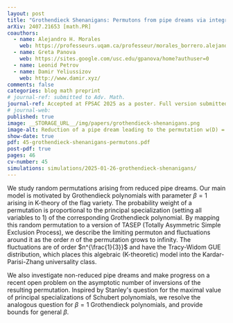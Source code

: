 ```yaml
---
layout: post
title: "Grothendieck Shenanigans: Permutons from pipe dreams via integrable probability"
arXiv: 2407.21653 [math.PR]
coauthors:
  - name: Alejandro H. Morales
    web: https://professeurs.uqam.ca/professeur/morales_borrero.alejandro/
  - name: Greta Panova
    web: https://sites.google.com/usc.edu/gpanova/home?authuser=0
  - name: Leonid Petrov
  - name: Damir Yeliussizov
    web: http://www.damir.xyz/
comments: false
categories: blog math preprint
# journal-ref: submitted to Adv. Math.
journal-ref: Accepted at FPSAC 2025 as a poster. Full version submitted to a journal
# journal-web:
published: true
image: __STORAGE_URL__/img/papers/grothendieck-shenanigans.png
image-alt: Reduction of a pipe dream leading to the permutation w(D) = 241653.
show-date: true
pdf: 45-grothendieck-shenanigans-permutons.pdf
post-pdf: true
pages: 46
cv-number: 45
simulations: simulations/2025-01-26-grothendieck-shenanigans/
---
```


We study random permutations arising from reduced pipe dreams. Our main model is motivated by Grothendieck polynomials with parameter $\beta=1$ arising in K-theory of the flag variety. The probability weight of a permutation is proportional to the principal specialization (setting all variables to 1) of the corresponding Grothendieck polynomial. By mapping this random permutation to a version of TASEP (Totally Asymmetric Simple Exclusion Process), we describe the limiting permuton and fluctuations around it as the order $n$ of the permutation grows to infinity. The fluctuations are of order $n^{\frac{1}{3}}$ and have the Tracy-Widom GUE distribution, which places this algebraic (K-theoretic) model into the Kardar-Parisi-Zhang universality class.

We also investigate non-reduced pipe dreams and make progress on a recent open problem on the asymptotic number of inversions of the resulting permutation. Inspired by Stanley's question for the maximal value of principal specializations of Schubert polynomials, we resolve the analogous question for $\beta=1$ Grothendieck polynomials, and provide bounds for general $\beta$.
